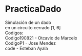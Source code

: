 # PracticaDado
Simulación de un dado\
en un circuito cerrado [1, 6]\
Codigos:\
Codigo190821 - Otcavio de Marcelo\
CodigoP1 - Jose Mendez\
code - Esteban Ayala
